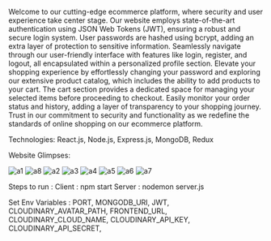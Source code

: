 Welcome to our cutting-edge ecommerce platform, where security and user experience take center stage. Our website employs state-of-the-art authentication using JSON Web Tokens (JWT), ensuring a robust and secure login system. User passwords are hashed using bcrypt, adding an extra layer of protection to sensitive information. Seamlessly navigate through our user-friendly interface with features like login, register, and logout, all encapsulated within a personalized profile section. Elevate your shopping experience by effortlessly changing your password and exploring our extensive product catalog, which includes the ability to add products to your cart. The cart section provides a dedicated space for managing your selected items before proceeding to checkout. Easily monitor your order status and history, adding a layer of transparency to your shopping journey. Trust in our commitment to security and functionality as we redefine the standards of online shopping on our ecommerce platform.

Technologies: React.js, Node.js, Express.js, MongoDB, Redux

Website Glimpses:

![a1](https://github.com/GaneshHiradeve/ecommerce/assets/123239801/3570ef23-cae8-4433-bd94-997f6d108d18)
![a8](https://github.com/GaneshHiradeve/ecommerce/assets/123239801/b23bc39b-75ef-4dce-8096-fb7bc48a4364)
![a2](https://github.com/GaneshHiradeve/ecommerce/assets/123239801/88c32b1a-08fe-43bd-87d4-efffd8e7f8e4)
![a3](https://github.com/GaneshHiradeve/ecommerce/assets/123239801/4a82dc61-69da-4355-b630-6e9d62833c35)
![a4](https://github.com/GaneshHiradeve/ecommerce/assets/123239801/73db1794-0b6f-493a-bb9d-14f8a0d88cfc)
![a5](https://github.com/GaneshHiradeve/ecommerce/assets/123239801/39991347-4465-4981-9a9c-59b0125203f1)
![a6](https://github.com/GaneshHiradeve/ecommerce/assets/123239801/14661e83-928f-4ba9-a5c7-7fa205abb60a)
![a7](https://github.com/GaneshHiradeve/ecommerce/assets/123239801/b423058a-e8dc-483c-b2b9-26e81a8ea218)

Steps to run :
Client : npm start
Server : nodemon server.js


Set Env Variables :
PORT,
MONGODB_URI,
JWT,
CLOUDINARY_AVATAR_PATH,
FRONTEND_URL,
CLOUDINARY_CLOUD_NAME,
CLOUDINARY_API_KEY,
CLOUDINARY_API_SECRET,



